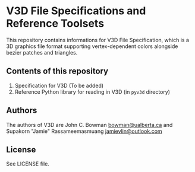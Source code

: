 # V3D File Specifications and Reference Toolsets

This repository contains informations for V3D File Specification,
which is a 3D graphics file format supporting vertex-dependent colors
alongside bezier patches and triangles.

## Contents of this repository
1. Specification for V3D (To be added)
2. Reference Python library for reading in V3D (in `pyv3d` directory)

## Authors
The authors of V3D are John C. Bowman <bowman@ualberta.ca> and
Supakorn "Jamie" Rassameemasmuang <jamievlin@outlook.com>


## License
See LICENSE file.
